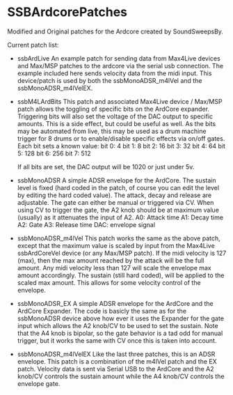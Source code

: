SSBArdcorePatches
=================

Modified and Original patches for the Ardcore created by SoundSweepsBy.

Current patch list:
- ssbArdLive
    An example patch for sending data from Max4Live devices and Max/MSP 
    patches to the ardcore via the serial usb connection. The example
    included here sends velocity data from the midi input. This 
    device/patch is used by both the ssbMonoADSR_m4lVel and the
    ssbMonoADSR_m4lVelEX.

- ssbM4LArdBits
    This patch and associated Max4Live device / Max/MSP patch allows
    the toggling of specific bits on the ArdCore expander. Triggering
    bits will also set the voltage of the DAC output to specific 
    amounts. This is a side effect, but could be useful as well.
    As the bits may be automated from live, this may be used as a
    drum machine trigger for 8 drums or to enable/disable specific
    effects via on/off gates.
    Each bit sets a known value:
    bit 0: 4
    bit 1: 8
    bit 2: 16
    bit 3: 32
    bit 4: 64
    bit 5: 128
    bit 6: 256
    bit 7: 512
    
    If all bits are set, the DAC output will be 1020 or just under 5v.

- ssbMonoADSR
    A simple ADSR envelope for the ArdCore. The sustain level is fixed
    (hard coded in the patch, of course you can edit the level by editing
    the hard coded value). The attack, decay and release are adjustable.
    The gate can either be manual or triggered via CV. When using CV to
    trigger the gate, the A2 knob should be at maximum value (usually)
    as it attenuates the input of A2.
    A0: Attack time
    A1: Decay time
    A2: Gate
    A3: Release time
    DAC: envelope signal

- ssbMonoADSR_m4lVel
    This patch works the same as the above patch, except that the maximum
    value is scaled by input from the Max4Live ssbArdCoreVel device (or 
    any Max/MSP patch). If the midi velocity is 127 (max), then the max 
    amount reached by the attack will be the full amount. Any midi
    velocity less than 127 will scale the envelope max amount accordingly.
    The sustain (still hard coded), will be applied to the scaled max
    amount. This allows for some velocity control of the envelope.

- ssbMonoADSR_EX
    A simple ADSR envelope for the ArdCore and the ArdCore Expander.
    The code is basicly the same as for the ssbMonoADSR device above
    how ever it uses the Expander for the gate input which allows
    the A2 knob/CV to be used to set the sustain. Note that the 
    A4 knob is bipolar, so the gate behavior is a tad odd for manual
    trigger, but it works the same with CV once this is taken into 
    account.

- ssbMonoADSR_m4lVelEX
    Like the last three patches, this is an ADSR envelope.
    This patch is a combination of the m4lVel patch and the
    EX patch. Velocity data is sent via Serial USB to the 
    ArdCore and the A2 knob/CV controls the sustain amount
    while the A4 knob/CV controls the envelope gate.

